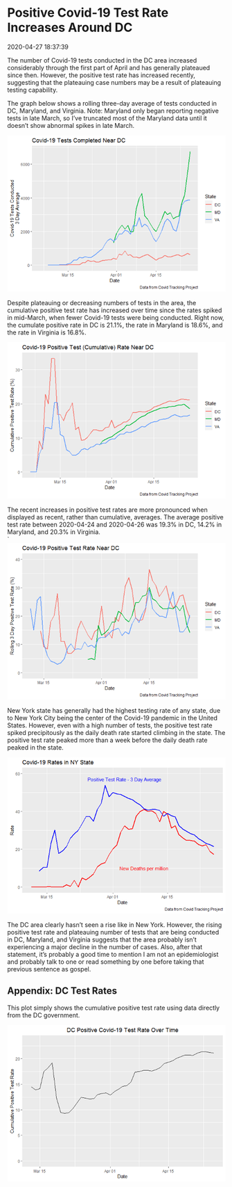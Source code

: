Positive Covid-19 Test Rate Increases Around DC
================

2020-04-27 18:37:39

The number of Covid-19 tests conducted in the DC area increased
considerably through the first part of April and has generally plateaued
since then. However, the positive test rate has increased recently,
suggesting that the plateauing case numbers may be a result of
plateauing testing capability.

The graph below shows a rolling three-day average of tests conducted in
DC, Maryland, and Virginia. Note: Maryland only began reporting negative
tests in late March, so I’ve truncated most of the Maryland data until
it doesn’t show abnormal spikes in late March.

![](Pos_Test_Rate_files/figure-gfm/dmv_testing_numbers-1.png)<!-- -->

Despite plateauing or decreasing numbers of tests in the area, the
cumulative positive test rate has increased over time since the rates
spiked in mid-March, when fewer Covid-19 tests were being conducted.
Right now, the cumulate positive rate in DC is 21.1%, the rate in
Maryland is 18.6%, and the rate in Virginia is 16.8%.

![](Pos_Test_Rate_files/figure-gfm/pos_rate_cumulative-1.png)<!-- -->

The recent increases in positive test rates are more pronounced when
displayed as recent, rather than cumulative, averages. The average
positive test rate between 2020-04-24 and 2020-04-26 was 19.3% in DC,
14.2% in Maryland, and 20.3% in Virginia.  
\` ![](Pos_Test_Rate_files/figure-gfm/rolling_pos_rate-1.png)<!-- -->

New York state has generally had the highest testing rate of any state,
due to New York City being the center of the Covid-19 pandemic in the
United States. However, even with a high number of tests, the positive
test rate spiked precipitously as the daily death rate started climbing
in the state. The positive test rate peaked more than a week before the
daily death rate peaked in the state.

![](Pos_Test_Rate_files/figure-gfm/ny_plot-1.png)<!-- -->

The DC area clearly hasn’t seen a rise like in New York. However, the
rising positive test rate and plateauing number of tests that are being
conducted in DC, Maryland, and Virginia suggests that the area probably
isn’t experiencing a major decline in the number of cases. Also, after
that statement, it’s probably a good time to mention I am not an
epidemiologist and probably talk to one or read something by one before
taking that previous sentence as gospel.

## Appendix: DC Test Rates

This plot simply shows the cumulative positive test rate using data
directly from the DC government.

![](Pos_Test_Rate_files/figure-gfm/dc_data-1.png)<!-- -->
